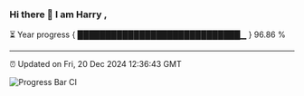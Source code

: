 ### Hi there 👋 I am Harry , 

⏳ Year progress { █████████████████████████████▁ } 96.86 %

---

⏰ Updated on Fri, 20 Dec 2024 12:36:43 GMT

![Progress Bar CI](https://github.com/duykhang68/duykhang68/workflows/Progress%20Bar%20CI/badge.svg)
